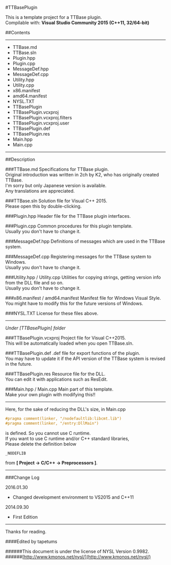 #TTBasePlugin

This is a template project for a TTBase plugin.  
Compilable with: **Visual Studio Community 2015 (C++11, 32/64-bit)**

##Contents

---

- TTBase.md
- TTBase.sln
- Plugin.hpp
- Plugin.cpp
- MessageDef.hpp
- MessageDef.cpp
- Utility.hpp
- Utility.cpp
- x86.manifest
- amd64.manifest
- NYSL.TXT
- TTBasePlugin
 - TTBasePlugin.vcxproj
 - TTBasePlugin.vcxproj.filters
 - TTBasePlugin.vcxproj.user
 - TTBasePlugin.def
 - TTBasePlugin.res
 - Main.hpp
 - Main.cpp  

---

##Description

###TTBase.md
Specifications for TTBase plugin.  
Original introduction was written in 2ch by K2, who has originally created TTBase.  
I'm sorry but only Japanese version is available.  
Any translations are appreciated.

###TTBase.sln
Solution file for Visual C++ 2015.  
Please open this by double-clicking.

###Plugin.hpp
Header file for the TTBase plugin interfaces.

###Plugin.cpp
Common procedures for this plugin template.  
Usually you don't have to change it.

###MessageDef.hpp
Definitions of messages which are used in the TTBase system.

###MessageDef.cpp
Registering messages for the TTBase system to Windows.  
Usually you don't have to change it.

###Utility.hpp / Utility.cpp
Utilities for copying strings, getting version info from the DLL file and so on.  
Usually you don't have to change it.

###x86.manifest / amd64.manifest
Manifest file for Windows Visual Style.  
You might have to modify this for the future versions of Windows.

###NYSL.TXT
License for these files above.

---

_Under [TTBasePlugin] folder_

###TTBasePlugin.vcxproj
Project file for Visual C++2015.  
This will be automatically loaded when you open TTBase.sln.

###TTBasePlugin.def
.def file for export functions of the plugin.  
You may have to update it if the API version of the TTBase system is revised in the future.

###TTBasePlugin.res
Resource file for the DLL.  
You can edit it with applications such as ResEdit.

###Main.hpp / Main.cpp
Main part of this template.  
Make your own plugin with modifying this!!  

---

Here, for the sake of reducing the DLL's size, in Main.cpp

```c
#pragma comment(linker, "/nodefaultlib:libcmt.lib")
#pragma comment(linker, "/entry:DllMain")
```

is defined. So you cannot use C runtime.  
If you want to use C runtime and/or C++ standard libraries,  
Please delete the definition below  

```
_NODEFLIB  
```

from **[ Project -> C/C++ -> Preprocessors ]**.

---

###Change Log

2016.01.30  
- Changed development environment to VS2015 and C++11

2014.09.30  
- First Edition

---

Thanks for reading.

####Edited by
tapetums

######This document is under the license of NYSL Version 0.9982.  
######[http://www.kmonos.net/nysl/](http://www.kmonos.net/nysl/)
